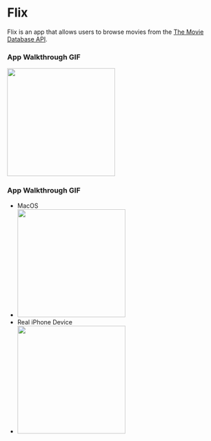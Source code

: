 # Flix

Flix is an app that allows users to browse movies from the [The Movie Database API](http://docs.themoviedb.apiary.io/#).

### App Walkthrough GIF

<img src="https://github.com/codeDitioner/Flix/blob/main/gifs/mKBZnic.gif?raw=true" width=250><br>

### App Walkthrough GIF
- MacOS
- <img src="https://github.com/codeDitioner/Flix/blob/main/gifs/Mac_run.gif?raw=true" width=250><br>
- Real iPhone Device
- <img src="https://github.com/codeDitioner/Flix/blob/main/gifs/iPhone_Run.gif?raw=true" width=250><br>


